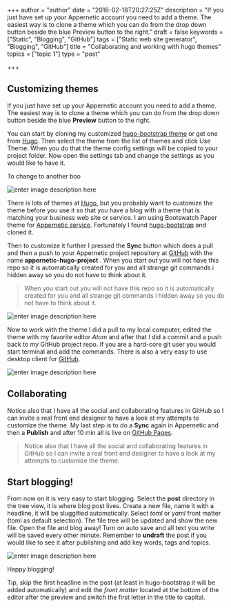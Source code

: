 +++
author = "author"
date = "2016-02-18T20:27:25Z"
description = "If you just have set up your Appernetic account you need to add a theme. The easiest way is to clone a theme which you can do from the drop down button beside the blue Preview button to the right."
draft = false
keywords = ["Static", "Blogging", "GitHub"]
tags = ["Static web site generator", "Blogging", "GitHub"]
title = "Collaborating and working with hugo themes"
topics = ["topic 1"]
type = "post"

+++
## Customizing themes
If you just have set up your Appernetic account you need to add a theme. The easiest way is to clone a theme which you can do from the drop down button beside the blue **Preview** button to the right. 

You can start by cloning my customized [hugo-bootstrap theme][1] or get one from [Hugo][3]. Then select the theme from the list of themes and click Use Theme. When you do that the theme config settings will be copied to your project folder. Now open the settings tab and change the settings as you would like to have it.

To change to another boo

![enter image description here][2]

There is lots of themes at [Hugo][3], but you probably want to customize the theme before you use it so that you have a blog with  a theme that is matching your business web site or service. I am using Bootswatch Paper theme for [Appernetic service][4]. Fortunately I found [hugo-bootstrap][5] and cloned it. 

Then to customize it further I pressed the **Sync** button which does a pull and then a push to your Appernetic project repository at [GitHub][6] with the name **appernetic-hugo-project** . When you start out you will not have this repo so it is automatically created for you and all strange git commands i hidden away so you do not have to think about it.

> When you start out you will not have this repo so it is automatically
> created for you and all strange git commands i hidden away so you do
> not have to think about it.

![enter image description here][7]

Now to work with the theme I did a pull to my local computer, edited the theme with my favorite editor *Atom* and after that I did a commit and a push back to my GitHub project repo. If you are a hard-core git user you would start terminal and add the commands. There is also a very easy to use desktop client for [GitHub][8].

![enter image description here][9]

## Collaborating 
Notice also that I have all the social and collaborating features in GitHub so I can invite a real front end designer to have a look at my attempts to customize the theme. My last step is to do a **Sync** again in Appernetic and then a **Publish** and after 10 min all is live on [GitHub Pages][10].

> Notice also that I have all the social and collaborating features in
> GitHub so I can invite a real front end designer to have a look at my
> attempts to customize the theme.

## Start blogging!
From now on it is very easy to start blogging. Select the **post** directory in the tree view, it is where blog post lives. Create a new file,  name it with a headline, it will be sluggified automatically. Select *toml* or *yaml* front matter (toml as default selection). The file tree will be updated and show the new file. Open the file and blog away! Turn on auto save and all text you write will be saved every other minute. Remember to **undraft** the post if you would like to see it after publishing and  add key words, tags and topics.

![enter image description here][11]

Happy blogging!

Tip, skip the first headline in the post (at least in hugo-bootstrap it will be added automatically) and edit the *front matter* located at the bottom of the editor after the preview and switch the first letter in the title to capital.
 


  [1]: https://github.com/appernetic/hugo-bootstrap.git
  [2]: /images/themes-opt.png
  [3]: http://themes.gohugo.io/
  [4]: https://appernetic.io
  [5]: https://github.com/mmrath/hugo-bootstrap
  [6]: https://github.com/
  [7]: /images/Sync-opt.png
  [8]: https://desktop.github.com/
  [9]: /images/githubdesktop-opt.png
  [10]: https://appernetic.github.io/
  [11]: /images/Startblogging.png
